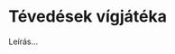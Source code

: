 <!-- ======================================================================
--- Search engine
title:          Tévedések vígjátéka
keywords:       tévedés, vígjáték
description:    William Shakespeare: Tévedések vígjátéka.
--- Menu system
order:          30
text:           Tévedések vígjátéka
hidden:         false
umbel:          false
--- Page properties
id:             /comedies/the-comedy-of-errors
document:       
layout:         layout-2-left
$-left:         play-list
======================================================================= -->

# Tévedések vígjátéka

Leírás...
